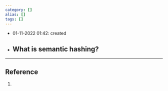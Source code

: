 ```yaml
---
category: []
alias: []
tags: []
---
```


- 01-11-2022 01:42: created

- What is semantic hashing?
	- 


---
## Reference

1. 